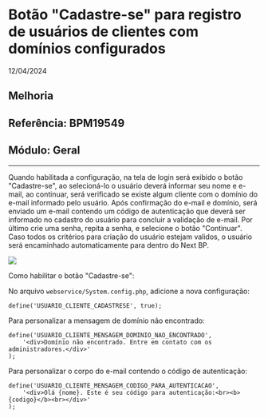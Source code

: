 # Botão "Cadastre-se" para registro de usuários de clientes com domínios configurados
12/04/2024
## Melhoria
## Referência: BPM19549
## Módulo: Geral
***

Quando habilitada a configuração, na tela de login será exibido o botão "Cadastre-se", ao selecioná-lo o usuário deverá informar seu nome e e-mail, ao continuar, será verificado se existe algum cliente com o domínio do e-mail informado pelo usuário. Após confirmação do e-mail e domínio, será enviado um e-mail contendo um código de autenticação que deverá ser informado no cadastro do usuário para concluir a validação de e-mail. Por último crie uma senha, repita a senha, e selecione o botão "Continuar". Caso todos os critérios para criação do usuário estejam validos, o usuário será encaminhado automaticamente para dentro do Next BP.

![]([PATH_IMG]/BPM19549-1.png)

Como habilitar o botão "Cadastre-se":

No arquivo `webservice/System.config.php`, adicione a nova configuração:
```
define('USUARIO_CLIENTE_CADASTRESE', true);
```

Para personalizar a mensagem de domínio não encontrado:
```
define('USUARIO_CLIENTE_MENSAGEM_DOMINIO_NAO_ENCONTRADO', 
    '<div>Domínio não encontrado. Entre em contato com os administradores.</div>'
);
```

Para personalizar o corpo do e-mail contendo o código de autenticação:
```
define('USUARIO_CLIENTE_MENSAGEM_CODIGO_PARA_AUTENTICACAO',
    '<div>Olá {nome}. Este é seu código para autenticação:<br><b>{codigo}</b><br></div>'
);
```